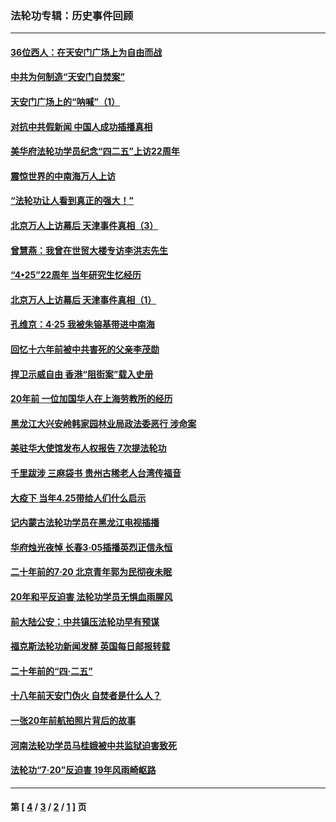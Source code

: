 ### 法轮功专辑：历史事件回顾
---
#### [36位西人：在天安门广场上为自由而战](../../pages/nf5793/n13390029.md?02230430) 
#### [中共为何制造“天安门自焚案”](../../pages/nf5793/n13183270.md?02230430) 
#### [天安门广场上的“呐喊”（1）](../../pages/nf5793/n13105277.md?02230430) 
#### [对抗中共假新闻 中国人成功插播真相](../../pages/nf5793/n12910618.md?02230430) 
#### [美华府法轮功学员纪念“四二五”上访22周年](../../pages/nf5793/n12904445.md?02230430) 
#### [震惊世界的中南海万人上访](../../pages/nf5793/n12903976.md?02230430) 
#### [“法轮功让人看到真正的强大！”](../../pages/nf5793/n12903195.md?02230430) 
#### [北京万人上访幕后 天津事件真相（3）](../../pages/nf5793/n12902807.md?02230430) 
#### [曾慧燕：我曾在世贸大楼专访李洪志先生](../../pages/nf5793/n12898729.md?02230430) 
#### [“4•25”22周年 当年研究生忆经历](../../pages/nf5793/n12894152.md?02230430) 
#### [北京万人上访幕后 天津事件真相（1）](../../pages/nf5793/n12885174.md?02230430) 
#### [孔维京：4·25 我被朱镕基带进中南海](../../pages/nf5793/n12864987.md?02230430) 
#### [回忆十六年前被中共害死的父亲李茂勋](../../pages/nf5793/n12880270.md?02230430) 
#### [捍卫示威自由 香港“阻街案”载入史册](../../pages/nf5793/n12811245.md?02230430) 
#### [20年前 一位加国华人在上海劳教所的经历](../../pages/nf5793/n12707932.md?02230430) 
#### [黑龙江大兴安岭韩家园林业局政法委恶行 涉命案](../../pages/nf5793/n12622815.md?02230430) 
#### [美驻华大使馆发布人权报告 7次提法轮功](../../pages/nf5793/n12520541.md?02230430) 
#### [千里跋涉 三麻袋书 贵州古稀老人台湾传福音](../../pages/nf5793/n12198750.md?02230430) 
#### [大疫下 当年4.25带给人们什么启示](../../pages/nf5793/n12058565.md?02230430) 
#### [记内蒙古法轮功学员在黑龙江电视插播](../../pages/nf5793/n11699194.md?02230430) 
#### [华府烛光夜悼 长春3·05插播英烈正信永恒](../../pages/nf5793/n11397432.md?02230430) 
#### [二十年前的7·20 北京青年郭为民彻夜未眠](../../pages/nf5793/n11354195.md?02230430) 
#### [20年和平反迫害 法轮功学员无惧血雨腥风](../../pages/nf5793/n11348279.md?02230430) 
#### [前大陆公安：中共镇压法轮功早有预谋](../../pages/nf5793/n11352168.md?02230430) 
#### [福克斯法轮功新闻发酵  英国每日邮报转载](../../pages/nf5793/n11285952.md?02230430) 
#### [二十年前的“四·二五”](../../pages/nf5793/n11207639.md?02230430) 
#### [十八年前天安门伪火 自焚者是什么人？](../../pages/nf5793/n10996556.md?02230430) 
#### [一张20年前航拍照片背后的故事](../../pages/nf5793/n10693797.md?02230430) 
#### [河南法轮功学员马桂娥被中共监狱迫害致死](../../pages/nf5793/n10684974.md?02230430) 
#### [法轮功“7‧20”反迫害 19年风雨崎岖路](../../pages/nf5793/n10570834.md?02230430) 

---
#### 第 [ [4](./4.md?02230430) / [3](./3.md?02230430) / [2](./2.md?02230430) / [1](./1.md?02230430) ] 页
